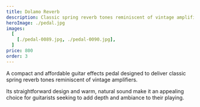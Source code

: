 ```yaml
---
title: Dolamo Reverb
description: Classic spring reverb tones reminiscent of vintage amplifiers
heroImage: ./pedal.jpg
images:
  [
    [./pedal-0089.jpg, ./pedal-0090.jpg],
  ]
price: 800
order: 3
---
```


A compact and affordable guitar effects pedal designed to deliver classic spring reverb tones reminiscent of vintage amplifiers. 

Its straightforward design and warm, natural sound make it an appealing choice for guitarists seeking to add depth and ambiance to their playing.

